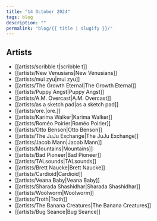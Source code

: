```yaml
---
title: "14 October 2024"
tags: blog
description: ""
permalink: "blog/{{ title | slugify }}/"
---
```


## Artists

- [[artists/scribble t|scribble t]]
- [[artists/New Venusians|New Venusians]]
- [[artists/mui zyu|mui zyu]]
- [[artists/The Growth Eternal|The Growth Eternal]]
- [[artists/Puppy Angst|Puppy Angst]]
- [[artists/A.M. Overcast|A.M. Overcast]]
- [[artists/as a sketch pad|as a sketch pad]]
- [[artists/ore.|ore.]]
- [[artists/Karima Walker|Karima Walker]]
- [[artists/Roméo Poirier|Roméo Poirier]]
- [[artists/Otto Benson|Otto Benson]]
- [[artists/The JuJu Exchange|The JuJu Exchange]]
- [[artists/Jacob Mann|Jacob Mann]]
- [[artists/Mountains|Mountains]]
- [[artists/Bad Pioneer|Bad Pioneer]]
- [[artists/TALsounds|TALsounds]]
- [[artists/Brett Naucke|Brett Naucke]]
- [[artists/Cardioid|Cardioid]]
- [[artists/Veana Baby|Veana Baby]]
- [[artists/Sharada Shashidhar|Sharada Shashidhar]]
- [[artists/Woolworm|Woolworm]]
- [[artists/Troth|Troth]]
- [[artists/The Banana Creatures|The Banana Creatures]]
- [[artists/Bug Seance|Bug Seance]]

